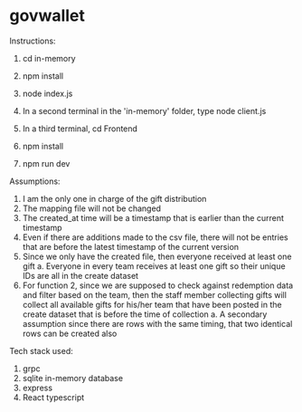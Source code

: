 # govwallet

Instructions:
1. cd in-memory
2. npm install
3. node index.js
4. In a second terminal in the 'in-memory' folder, type node client.js

5. In a third terminal, cd Frontend
6. npm install
7. npm run dev

Assumptions:
1.	I am the only one in charge of the gift distribution
2.	The mapping file will not be changed
3.	The created_at time will be a timestamp that is earlier than the current timestamp
4.	Even if there are additions made to the csv file, there will not be entries that are before the latest timestamp of the current version
5.	Since we only have the created file, then everyone received at least one gift
a.	Everyone in every team receives at least one gift so their unique IDs are all in the create dataset
6.	For function 2, since we are supposed to check against redemption data and filter based on the team, then the staff member collecting gifts will collect all available gifts for his/her team that have been posted in the create dataset that is before the time of collection
a.  A secondary assumption since there are rows with the same timing, that two identical rows can be created also

Tech stack used:
1. grpc
2. sqlite in-memory database
3. express
4. React typescript

